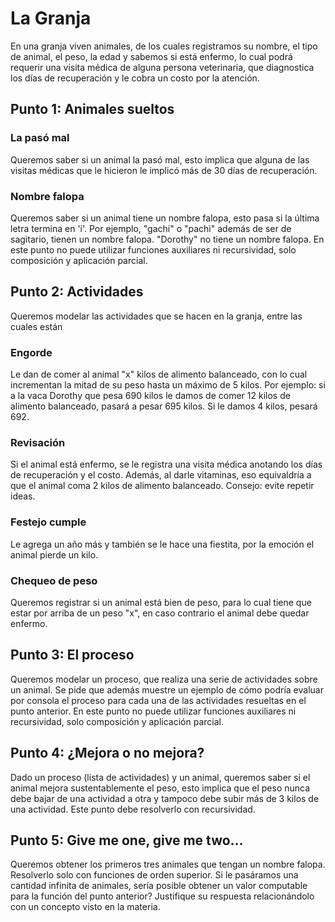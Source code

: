 # La Granja

En una granja viven animales, de los cuales registramos su nombre, el tipo de animal, el peso, la edad y sabemos si está enfermo, lo cual podrá requerir una visita médica de alguna persona veterinaria, que diagnostica los días de recuperación y le cobra un costo por la atención.


## Punto 1: Animales sueltos
### La pasó mal
Queremos saber si un animal la pasó mal, esto implica que alguna de las visitas médicas que le hicieron le implicó más de 30 días de recuperación. 

### Nombre falopa
Queremos saber si un animal tiene un nombre falopa, esto pasa si la última letra termina en 'i'. Por ejemplo, "gachi" o "pachi" además de ser de sagitario, tienen un nombre falopa. "Dorothy" no tiene un nombre falopa.
En este punto no puede utilizar funciones auxiliares ni recursividad, solo composición y aplicación parcial.


## Punto 2: Actividades
Queremos modelar las actividades que se hacen en la granja, entre las cuales están

### Engorde
Le dan de comer al animal "x" kilos de alimento balanceado, con lo cual incrementan la mitad de su peso hasta un máximo de 5 kilos. Por ejemplo: si a la vaca Dorothy que pesa 690 kilos le damos de comer 12 kilos de alimento balanceado, pasará a pesar 695 kilos. Si le damos 4 kilos, pesará 692.

### Revisación
Si el animal está enfermo, se le registra una visita médica anotando los días de recuperación y el costo. Además, al darle vitaminas, eso equivaldría a que el animal coma 2 kilos de alimento balanceado. Consejo: evite repetir ideas.

### Festejo cumple
Le agrega un año más y también se le hace una fiestita, por la emoción el animal pierde un kilo.

### Chequeo de peso
Queremos registrar si un animal está bien de peso, para lo cual tiene que estar por arriba de un peso "x", en caso contrario el animal debe quedar enfermo.


## Punto 3: El proceso
Queremos modelar un proceso, que realiza una serie de actividades sobre un animal. Se pide que además muestre un ejemplo de cómo podría evaluar por consola el proceso para cada una de las actividades resueltas en el punto anterior.
En este punto no puede utilizar funciones auxiliares ni recursividad, solo composición y aplicación parcial.


## Punto 4: ¿Mejora o no mejora?
Dado un proceso (lista de actividades) y un animal, queremos saber si el animal mejora sustentablemente el peso, esto implica que el peso nunca debe bajar de una actividad a otra y tampoco debe subir más de 3 kilos de una actividad. 
Este punto debe resolverlo con recursividad.


## Punto 5: Give me one, give me two... 
Queremos obtener los primeros tres animales que tengan un nombre falopa. Resolverlo solo con funciones de orden superior.
Si le pasáramos una cantidad infinita de animales, sería posible obtener un valor computable para la función del punto anterior? Justifique su respuesta relacionándolo con un concepto visto en la materia.
